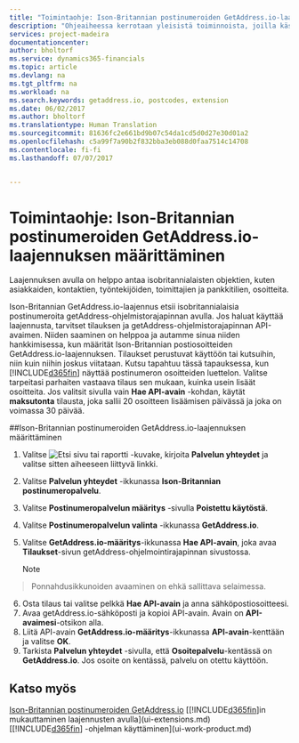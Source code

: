 ```yaml
---
title: "Toimintaohje: Ison-Britannian postinumeroiden GetAddress.io-laajennuksen määrittäminen | Microsoft Docs"
description: "Ohjeaiheessa kerrotaan yleisistä toiminnoista, joilla käsittelet tietoja Financialsissa. Kyse voi olla esimerkiksi arvojen antamisesta, tietojen lajittelusta ja näkymien vaihtamisesta."
services: project-madeira
documentationcenter: 
author: bholtorf
ms.service: dynamics365-financials
ms.topic: article
ms.devlang: na
ms.tgt_pltfrm: na
ms.workload: na
ms.search.keywords: getaddress.io, postcodes, extension
ms.date: 06/02/2017
ms.author: bholtorf
ms.translationtype: Human Translation
ms.sourcegitcommit: 81636fc2e661bd9b07c54da1cd5d0d27e30d01a2
ms.openlocfilehash: c5a99f7a90b2f832bba3eb088d0faa7514c14708
ms.contentlocale: fi-fi
ms.lasthandoff: 07/07/2017


---
```

# <a name="how-to-set-up-the-getaddressio-uk-postcodes-extension"></a>Toimintaohje: Ison-Britannian postinumeroiden GetAddress.io-laajennuksen määrittäminen
Laajennuksen avulla on helppo antaa isobritannialaisten objektien, kuten asiakkaiden, kontaktien, työntekijöiden, toimittajien ja pankkitilien, osoitteita. 

Ison-Britannian GetAddress.io-laajennus etsii isobritannialaisia postinumeroita getAddress-ohjelmistorajapinnan avulla. Jos haluat käyttää laajennusta, tarvitset tilauksen ja getAddress-ohjelmistorajapinnan API-avaimen. Niiden saaminen on helppoa ja autamme sinua niiden hankkimisessa, kun määrität Ison-Britannian postiosoitteiden GetAddress.io-laajennuksen. Tilaukset perustuvat käyttöön tai kutsuihin, niin kuin niihin joskus viitataan. Kutsu tapahtuu tässä tapauksessa, kun [!INCLUDE[d365fin](includes/d365fin_md.md)] näyttää postinumeron osoitteiden luettelon. Valitse tarpeitasi parhaiten vastaava tilaus sen mukaan, kuinka usein lisäät osoitteita. Jos valitsit sivulla vain **Hae API-avain** -kohdan, käytät **maksutonta** tilausta, joka sallii 20 osoitteen lisäämisen päivässä ja joka on voimassa 30 päivää. 

##<a name="to-set-up-the-getaddressio-uk-postcodes-extension"></a>Ison-Britannian postinumeroiden GetAddress.io-laajennuksen määrittäminen 
1. Valitse ![Etsi sivu tai raportti](media/ui-search/search_small.png "Etsi sivu tai raportti -kuvake") -kuvake, kirjoita **Palvelun yhteydet** ja valitse sitten aiheeseen liittyvä linkki.  
2. Valitse **Palvelun yhteydet** -ikkunassa **Ison-Britannian postinumeropalvelu**.
3. Valitse **Postinumeropalvelun määritys** -sivulla **Poistettu käytöstä**.
4. Valitse **Postinumeropalvelun valinta** -ikkunassa **GetAddress.io**.
5. Valitse **GetAddress.io-määritys**-ikkunassa **Hae API-avain**, joka avaa **Tilaukset**-sivun getAddress-ohjelmointirajapinnan sivustossa.  

    > [!NOTE]  
>   Ponnahdusikkunoiden avaaminen on ehkä sallittava selaimessa.
6. Osta tilaus tai valitse pelkkä **Hae API-avain** ja anna sähköpostiosoitteesi.
7. Avaa getAddress.io-sähköposti ja kopioi API-avain. Avain on **API-avaimesi**-otsikon alla.
8. Liitä API-avain **GetAddress.io-määritys**-ikkunassa **API-avain**-kenttään ja valitse **OK**.
9. Tarkista **Palvelun yhteydet** -sivulla, että **Osoitepalvelu**-kentässä on **GetAddress.io**. Jos osoite on kentässä, palvelu on otettu käyttöön.

## <a name="see-also"></a>Katso myös
[Ison-Britannian postinumeroiden GetAddress.io](ui-extensions-getaddressio.md)
[[!INCLUDE[d365fin](includes/d365fin_md.md)]in mukauttaminen laajennusten avulla](ui-extensions.md)  
[[!INCLUDE[d365fin](includes/d365fin_md.md)] -ohjelman käyttäminen](ui-work-product.md)
